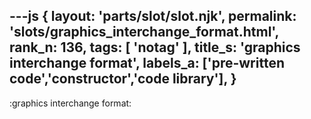 ---js
{
  layout: 'parts/slot/slot.njk',
  permalink: 'slots/graphics_interchange_format.html',
  rank_n: 136,
  tags: [ 'notag' ],
  title_s: 'graphics interchange format',
  labels_a: ['pre-written code','constructor','code library'],
}
---
:graphics interchange format:

